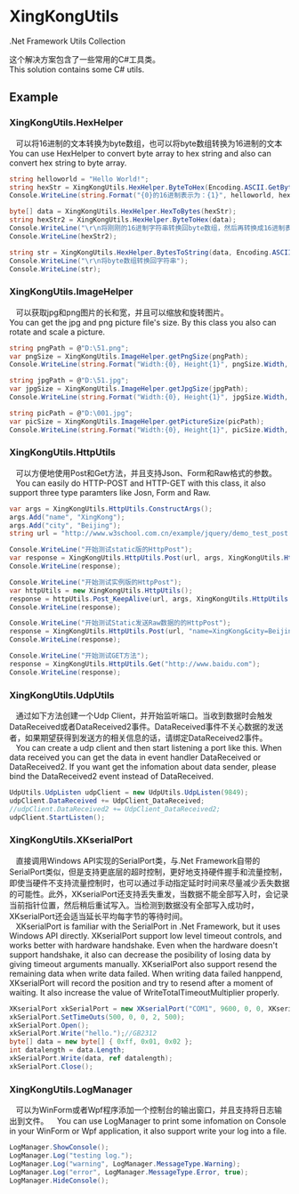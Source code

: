 # XingKongUtils
.Net Framework Utils Collection

这个解决方案包含了一些常用的C#工具类。<br/>
This solution contains some C# utils.<br/>

## Example

### XingKongUtils.HexHelper
    可以将16进制的文本转换为byte数组，也可以将byte数组转换为16进制的文本<br/>
    You can use HexHelper to convert byte array to hex string and also can convert hex string to byte array.
```C#
string helloworld = "Hello World!";
string hexStr = XingKongUtils.HexHelper.ByteToHex(Encoding.ASCII.GetBytes(helloworld));
Console.WriteLine(string.Format("{0}的16进制表示为：{1}", helloworld, hexStr));

byte[] data = XingKongUtils.HexHelper.HexToBytes(hexStr);
string hexStr2 = XingKongUtils.HexHelper.ByteToHex(data);
Console.WriteLine("\r\n将刚刚的16进制字符串转换回byte数组，然后再转换成16进制表示");
Console.WriteLine(hexStr2);

string str = XingKongUtils.HexHelper.BytesToString(data, Encoding.ASCII);
Console.WriteLine("\r\n将byte数组转换回字符串");
Console.WriteLine(str);
```

### XingKongUtils.ImageHelper
    可以获取jpg和png图片的长和宽，并且可以缩放和旋转图片。<br/>
    You can get the jpg and png picture file's size. By this class you also can rotate and scale a picture.
```C#
string pngPath = @"D:\51.png";
var pngSize = XingKongUtils.ImageHelper.getPngSize(pngPath);
Console.WriteLine(string.Format("Width:{0}, Height{1}", pngSize.Width, pngSize.Height));

string jpgPath = @"D:\51.jpg";
var jpgSize = XingKongUtils.ImageHelper.getJpgSize(jpgPath);
Console.WriteLine(string.Format("Width:{0}, Height{1}", jpgSize.Width, jpgSize.Height));

string picPath = @"D:\001.jpg";
var picSize = XingKongUtils.ImageHelper.getPictureSize(picPath);
Console.WriteLine(string.Format("Width:{0}, Height{1}", picSize.Width, picSize.Height));
```

### XingKongUtils.HttpUtils
    可以方便地使用Post和Get方法，并且支持Json、Form和Raw格式的参数。<br/>
    You can easily do HTTP-POST and HTTP-GET with this class, it also support three type paramters like Josn, Form and Raw.
```C#
var args = XingKongUtils.HttpUtils.ConstructArgs();
args.Add("name", "XingKong");
args.Add("city", "Beijing");
string url = "http://www.w3school.com.cn/example/jquery/demo_test_post.asp";

Console.WriteLine("开始测试static版的HttpPost");
var response = XingKongUtils.HttpUtils.Post(url, args, XingKongUtils.HttpUtils.RequestType.Json);
Console.WriteLine(response);

Console.WriteLine("开始测试实例版的HttpPost");
var httpUtils = new XingKongUtils.HttpUtils();
response = httpUtils.Post_KeepAlive(url, args, XingKongUtils.HttpUtils.RequestType.Json);
Console.WriteLine(response);

Console.WriteLine("开始测试Static发送Raw数据的的HttpPost");
response = XingKongUtils.HttpUtils.Post(url, "name=XingKong&city=Beijing", XingKongUtils.HttpUtils.RequestType.Raw);
Console.WriteLine(response);

Console.WriteLine("开始测试GET方法");
response = XingKongUtils.HttpUtils.Get("http://www.baidu.com");
Console.WriteLine(response);
```

### XingKongUtils.UdpUtils
    通过如下方法创建一个Udp Client，并开始监听端口。当收到数据时会触发DataReceived或者DataReceived2事件。DataReceived事件不关心数据的发送者，如果期望获得到发送方的相关信息的话，请绑定DataReceived2事件。<br/>
    You can create a udp client and then start listening a port like this. When data received you can get the data in event handler DataReceived or DataReceived2. If you want get the infomation about data sender, please bind the DataReceived2 event instead of DataReceived.
```C#
UdpUtils.UdpListen udpClient = new UdpUtils.UdpListen(9849);
udpClient.DataReceived += UdpClient_DataReceived;
//udpClient.DataReceived2 += UdpClient_DataReceived2;
udpClient.StartListen();
```
### XingKongUtils.XKserialPort
    直接调用Windows API实现的SerialPort类，与.Net Framework自带的SerialPort类似，但是支持更底层的超时控制，更好地支持硬件握手和流量控制，即使当硬件不支持流量控制时，也可以通过手动指定延时时间来尽量减少丢失数据的可能性。此外，XKserialPort还支持丢失重发，当数据不能全部写入时，会记录当前指针位置，然后稍后重试写入。当检测到数据没有全部写入成功时，XKserialPort还会适当延长平均每字节的等待时间。<br/>
    XKserialPort is familiar with the SerialPort in .Net Framework, but it uses Windows API directly. XKserialPort support low level timeout controls, and works better with hardware handshake. Even when the hardware doesn't support handshake, it also can decrease the posibility of losing data by giving timeout arguments manually. XKserialPort also support resend the remaining data when write data failed. When writing data failed hanppend, XKserialPort will record the position and try to resend after a moment of waiting. It also increase the value of WriteTotalTimeoutMultiplier properly.
    
```C#
XKserialPort xkSerialPort = new XKserialPort("COM1", 9600, 0, 0, XKserialPort.FlowControlType.Hardware);
xkSerialPort.SetTimeOuts(500, 0, 0, 2, 500);
xkSerialPort.Open();
xkSerialPort.Write("hello.");//GB2312
byte[] data = new byte[] { 0xff, 0x01, 0x02 };
int datalength = data.Length;
xkSerialPort.Write(data, ref datalength);
xkSerialPort.Close();
```
### XingKongUtils.LogManager
    可以为WinForm或者Wpf程序添加一个控制台的输出窗口，并且支持将日志输出到文件。
    You can use LogManager to print some infomation on Console in your WinForm or Wpf application, it also support write your log into a file.
```C#
LogManager.ShowConsole();
LogManager.Log("testing log.");
LogManager.Log("warning", LogManager.MessageType.Warning);
LogManager.Log("error", LogManager.MessageType.Error, true);
LogManager.HideConsole();
```
